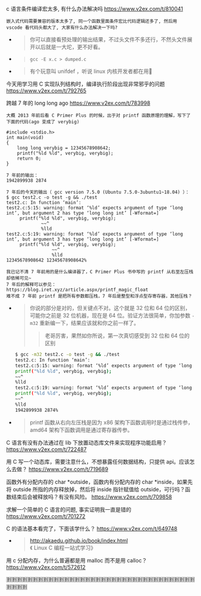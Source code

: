 
c 语言条件编译宏太多, 有什么办法解决吗 https://www.v2ex.com/t/810041
```console
嵌入式代码需要兼容的版本太多了, 同一个函数里面条件宏比代码逻辑还多了, 然后用 vscode 看代码头都大了, 大家有什么办法解决一下吗?
```
- > 你可以直接看预处理的输出结果，不过头文件不多还行，不然头文件展开以后就是一大坨，更不好看。
- > `gcc -E x.c > dumped.c`
- > 有个玩意叫 unifdef ，听说 linux 内核开发者都在用🐶

今天用学习用 C 实现队列结构时，编译执行阶段出现非常邪乎的问题 https://www.v2ex.com/t/792765

跨越 7 年的 long long ago https://www.v2ex.com/t/783998
```console
大概 2013 年前后看 C Primer Plus 的时候，出于对 printf 函数原理的理解，写下了下面的代码(ago 变成了 verybig)

#include <stdio.h>
int main(void)
{
    long long verybig = 12345678908642;
    printf("%ld %ld", verybig, verybig);
    return 0;
}

7 年前的输出：
1942899938 2874

7 年后的今天的输出（ gcc version 7.5.0 (Ubuntu 7.5.0-3ubuntu1~18.04) ）：
$ gcc test2.c -o test -g && ./test                                      
test2.c: In function ‘main’:
test2.c:5:15: warning: format ‘%ld’ expects argument of type ‘long int’, but argument 2 has type ‘long long int’ [-Wformat=]
     printf("%ld %ld", verybig, verybig);
             ~~^
             %lld
test2.c:5:19: warning: format ‘%ld’ expects argument of type ‘long int’, but argument 3 has type ‘long long int’ [-Wformat=]
     printf("%ld %ld", verybig, verybig);
                 ~~^
                 %lld
12345678908642 12345678908642%  

我已记不清 7 年前用的是什么编译器了，C Primer Plus 书中写的 printf 从右至左压栈却依稀可见~
7 年后的解释可以参见： https://blog.iret.xyz/article.aspx/printf_magic_float
难不成 7 年前 printf 是把所有参数都压栈，7 年后是整型和浮点型存寄存器，其他压栈？
```
- > 你说的部分是对的，但关键点不对。这个就是 32 位和 64 位的区别，可能你之前是 32 位机器，现在是 64 位。验证方法很简单，你加参数 `-m32` 重新编一下，结果应该就和你之前一样了。
  >> 老哥厉害，果然如你所说，第一次真切感受到 32 位和 64 位的区别
    ```sh
    $ gcc -m32 test2.c -o test -g && ./test
    test2.c: In function ‘main’:
    test2.c:5:15: warning: format ‘%ld’ expects argument of type ‘long int’, but argument 2 has type ‘long long int’ [-Wformat=]
    printf("%ld %ld", verybig, verybig);
    ~~^
    %lld
    test2.c:5:19: warning: format ‘%ld’ expects argument of type ‘long int’, but argument 3 has type ‘long long int’ [-Wformat=]
    printf("%ld %ld", verybig, verybig);
    ~~^
    %lld
    1942899938 2874%
    ```
- > printf 函数从右向左压栈是因为 x86 架构下函数调用时是通过栈传参，amd64 架构下函数调用是通过寄存器传参。

C 语言有没有办法通过在 lib 下放置动态库文件来实现程序功能启用？ https://www.v2ex.com/t/722487

用 C 写一个动态库，需要注意什么，不想暴露任何数据结构，只提供 api。应该怎么去做？ https://www.v2ex.com/t/719689

函数外有分配内存的 char *outside，函数内有分配内存的 char *inside，如果先将 outside 所指的内存释放掉，然后将 inside 指针赋值给 outside，可行吗？函数结束后会被释放吗？有没有风险。 https://www.v2ex.com/t/709858

求解一个简单的 C 语言的问题, 事实证明我一直是错的 https://www.v2ex.com/t/701272

C 的语法基本看完了，下面该学什么？ https://www.v2ex.com/t/649748
- > http://akaedu.github.io/book/index.html 《 Linux C 编程一站式学习》

用 c 分配内存，为什么普遍都是用 malloc 而不是用 calloc？ https://www.v2ex.com/t/572612

:u5272::u5272::u5272::u5272::u5272::u5272::u5272::u5272::u5272::u5272::u5272::u5272::u5272::u5272::u5272::u5272::u5272::u5272::u5272::u5272::u5272::u5272::u5272::u5272::u5272::u5272::u5272::u5272::u5272::u5272::u5272::u5272::u5272::u5272::u5272::u5272::u5272::u5272::u5272::u5272:
